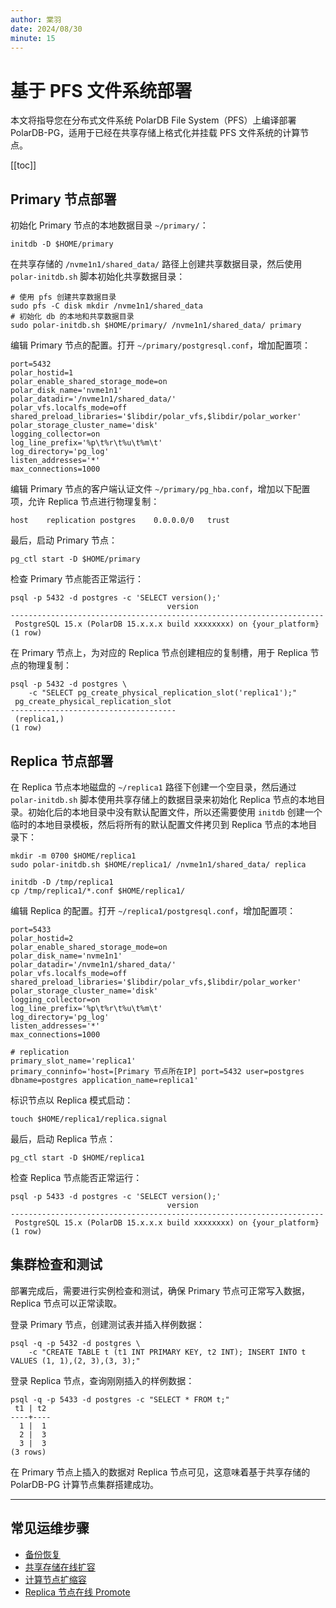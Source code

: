 ```yaml
---
author: 棠羽
date: 2024/08/30
minute: 15
---
```


# 基于 PFS 文件系统部署

<ArticleInfo :frontmatter=$frontmatter></ArticleInfo>

本文将指导您在分布式文件系统 PolarDB File System（PFS）上编译部署 PolarDB-PG，适用于已经在共享存储上格式化并挂载 PFS 文件系统的计算节点。

[[toc]]

## Primary 节点部署

初始化 Primary 节点的本地数据目录 `~/primary/`：

```bash:no-line-numbers
initdb -D $HOME/primary
```

在共享存储的 `/nvme1n1/shared_data/` 路径上创建共享数据目录，然后使用 `polar-initdb.sh` 脚本初始化共享数据目录：

```bash:no-line-numbers
# 使用 pfs 创建共享数据目录
sudo pfs -C disk mkdir /nvme1n1/shared_data
# 初始化 db 的本地和共享数据目录
sudo polar-initdb.sh $HOME/primary/ /nvme1n1/shared_data/ primary
```

编辑 Primary 节点的配置。打开 `~/primary/postgresql.conf`，增加配置项：

```ini:no-line-numbers
port=5432
polar_hostid=1
polar_enable_shared_storage_mode=on
polar_disk_name='nvme1n1'
polar_datadir='/nvme1n1/shared_data/'
polar_vfs.localfs_mode=off
shared_preload_libraries='$libdir/polar_vfs,$libdir/polar_worker'
polar_storage_cluster_name='disk'
logging_collector=on
log_line_prefix='%p\t%r\t%u\t%m\t'
log_directory='pg_log'
listen_addresses='*'
max_connections=1000
```

编辑 Primary 节点的客户端认证文件 `~/primary/pg_hba.conf`，增加以下配置项，允许 Replica 节点进行物理复制：

```ini:no-line-numbers
host	replication	postgres	0.0.0.0/0	trust
```

最后，启动 Primary 节点：

```bash:no-line-numbers
pg_ctl start -D $HOME/primary
```

检查 Primary 节点能否正常运行：

```bash:no-line-numbers
psql -p 5432 -d postgres -c 'SELECT version();'
                                   version
----------------------------------------------------------------------
 PostgreSQL 15.x (PolarDB 15.x.x.x build xxxxxxxx) on {your_platform}
(1 row)
```

在 Primary 节点上，为对应的 Replica 节点创建相应的复制槽，用于 Replica 节点的物理复制：

```bash:no-line-numbers
psql -p 5432 -d postgres \
    -c "SELECT pg_create_physical_replication_slot('replica1');"
 pg_create_physical_replication_slot
-------------------------------------
 (replica1,)
(1 row)
```

## Replica 节点部署

在 Replica 节点本地磁盘的 `~/replica1` 路径下创建一个空目录，然后通过 `polar-initdb.sh` 脚本使用共享存储上的数据目录来初始化 Replica 节点的本地目录。初始化后的本地目录中没有默认配置文件，所以还需要使用 `initdb` 创建一个临时的本地目录模板，然后将所有的默认配置文件拷贝到 Replica 节点的本地目录下：

```shell:no-line-numbers
mkdir -m 0700 $HOME/replica1
sudo polar-initdb.sh $HOME/replica1/ /nvme1n1/shared_data/ replica

initdb -D /tmp/replica1
cp /tmp/replica1/*.conf $HOME/replica1/
```

编辑 Replica 的配置。打开 `~/replica1/postgresql.conf`，增加配置项：

```ini:no-line-numbers
port=5433
polar_hostid=2
polar_enable_shared_storage_mode=on
polar_disk_name='nvme1n1'
polar_datadir='/nvme1n1/shared_data/'
polar_vfs.localfs_mode=off
shared_preload_libraries='$libdir/polar_vfs,$libdir/polar_worker'
polar_storage_cluster_name='disk'
logging_collector=on
log_line_prefix='%p\t%r\t%u\t%m\t'
log_directory='pg_log'
listen_addresses='*'
max_connections=1000

# replication
primary_slot_name='replica1'
primary_conninfo='host=[Primary 节点所在IP] port=5432 user=postgres dbname=postgres application_name=replica1'
```

标识节点以 Replica 模式启动：

```shell:no-line-numbers
touch $HOME/replica1/replica.signal
```

最后，启动 Replica 节点：

```bash:no-line-numbers
pg_ctl start -D $HOME/replica1
```

检查 Replica 节点能否正常运行：

```bash:no-line-numbers
psql -p 5433 -d postgres -c 'SELECT version();'
                                   version
----------------------------------------------------------------------
 PostgreSQL 15.x (PolarDB 15.x.x.x build xxxxxxxx) on {your_platform}
(1 row)
```

## 集群检查和测试

部署完成后，需要进行实例检查和测试，确保 Primary 节点可正常写入数据，Replica 节点可以正常读取。

登录 Primary 节点，创建测试表并插入样例数据：

```bash:no-line-numbers
psql -q -p 5432 -d postgres \
    -c "CREATE TABLE t (t1 INT PRIMARY KEY, t2 INT); INSERT INTO t VALUES (1, 1),(2, 3),(3, 3);"
```

登录 Replica 节点，查询刚刚插入的样例数据：

```bash:no-line-numbers
psql -q -p 5433 -d postgres -c "SELECT * FROM t;"
 t1 | t2
----+----
  1 |  1
  2 |  3
  3 |  3
(3 rows)
```

在 Primary 节点上插入的数据对 Replica 节点可见，这意味着基于共享存储的 PolarDB-PG 计算节点集群搭建成功。

---

## 常见运维步骤

- [备份恢复](../operation/backup-and-restore.md)
- [共享存储在线扩容](../operation/grow-storage.md)
- [计算节点扩缩容](../operation/scale-out.md)
- [Replica 节点在线 Promote](../operation/ro-online-promote.md)
